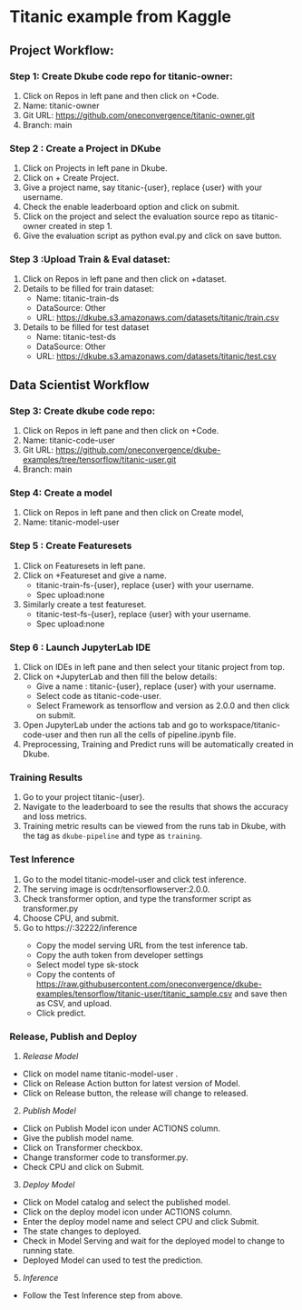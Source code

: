 # Titanic example from Kaggle
## Project Workflow:

### Step 1: Create Dkube code repo for titanic-owner:
1. Click on Repos in left pane and then click on +Code.
2. Name: titanic-owner
3. Git URL: https://github.com/oneconvergence/titanic-owner.git
4. Branch: main

### Step 2 : Create a Project in DKube
1. Click on Projects in left pane in Dkube.
2. Click on + Create Project.
3. Give a project name, say titanic-{user}, replace {user} with your username.
4. Check the enable leaderboard option and click on submit.
5. Click on the project and select the evaluation source repo as titanic-owner created in step 1.
6. Give the evaluation script as python eval.py and click on save button.

### Step 3 :Upload Train & Eval dataset: 
1. Click on Repos in left pane and then click on +dataset.
2. Details to be filled for train dataset:
   - Name: titanic-train-ds
   - DataSource: Other 
   - URL: https://dkube.s3.amazonaws.com/datasets/titanic/train.csv
3. Details to be filled for test dataset
   - Name: titanic-test-ds
   - DataSource: Other
   - URL: https://dkube.s3.amazonaws.com/datasets/titanic/test.csv

## Data Scientist Workflow 

### Step 3: Create dkube code repo:
1. Click on Repos in left pane and then click on +Code.
2. Name: titanic-code-user
3. Git URL: https://github.com/oneconvergence/dkube-examples/tree/tensorflow/titanic-user.git
4. Branch: main

### Step 4: Create a model 
1. Click on Repos in left pane and then click on Create model, 
2. Name: titanic-model-user

### Step 5 : Create Featuresets
1. Click on Featuresets in left pane.
2. Click on +Featureset and give a name.
   - titanic-train-fs-{user}, replace {user} with your username.
   - Spec upload:none
3. Similarly create a test featureset.
   - titanic-test-fs-{user}, replace {user} with your username.
   - Spec upload:none

### Step 6 : Launch JupyterLab IDE
1. Click on IDEs in left pane and then select your titanic project from top.
2. Click on +JupyterLab and then fill the below details:
   - Give a name : titanic-{user}, replace {user} with your username.
   - Select code as titanic-code-user.
   - Select Framework as tensorflow and version as 2.0.0 and then click on submit.
3. Open JupyterLab under the actions tab and go to workspace/titanic-code-user and then run all the cells of pipeline.ipynb file.
4. Preprocessing, Training and Predict runs will be automatically created in Dkube.

### Training Results
1. Go to your project titanic-{user}.
2. Navigate to the leaderboard to see the results that shows the accuracy and loss metrics.
3. Training metric results can be viewed from the runs tab in Dkube, with the tag as `dkube-pipeline` and type as `training`.

### Test Inference
1. Go to the model titanic-model-user and click test inference.
2. The serving image is ocdr/tensorflowserver:2.0.0.
3. Check transformer option, and type the transformer script as transformer.py
4. Choose CPU, and submit.
5. Go to https://<URL>:32222/inference  
   - Copy the model serving URL from the test inference tab.  
   - Copy the auth token from developer settings  
   - Select model type sk-stock  
   - Copy the contents of https://raw.githubusercontent.com/oneconvergence/dkube-examples/tensorflow/titanic-user/titanic_sample.csv and save then as CSV, and upload.  
   - Click predict.

### Release, Publish and Deploy 

1. *Release Model*
- Click on model name titanic-model-user .
- Click on Release Action button for latest version of Model.
- Click on Release button, the release will change to released.
2. *Publish Model*
- Click on Publish Model icon under ACTIONS column.
- Give the publish model name.
- Click on Transformer checkbox.
- Change transformer code to transformer.py.
- Check CPU and click on Submit.
3. *Deploy Model*
- Click on Model catalog and select the published model.
- Click on the deploy model icon  under ACTIONS column.
- Enter the deploy model name and select CPU and click Submit.
- The state changes to deployed.
- Check in Model Serving and wait for the deployed model to change to running state.
- Deployed Model can used to test the prediction.
5. *Inference*
-   Follow the Test Inference step from above.
